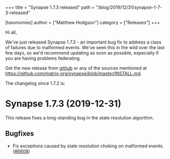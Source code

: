+++
title = "Synapse 1.7.3 released"
path = "/blog/2019/12/31/synapse-1-7-3-released"

[taxonomies]
author = ["Matthew Hodgson"]
category = ["Releases"]
+++

Hi all,

We've just released Synapse 1.7.3 - an important bug fix to address a class of failures due to malformed events.  We've seen this in the wild over the last few days, so we'd recommend updating as soon as possible, especially if you are having problems federating.

Get the new release from [github](https://github.com/matrix-org/synapse/releases/tag/v1.7.3) or any of the sources mentioned at https://github.com/matrix-org/synapse/blob/master/INSTALL.md.

The changelog since 1.7.2 is:

Synapse 1.7.3 (2019-12-31)
==========================

This release fixes a long-standing bug in the state resolution algorithm.

Bugfixes
--------

- Fix exceptions caused by state resolution choking on malformed events. ([\#6608](https://github.com/matrix-org/synapse/issues/6608))

